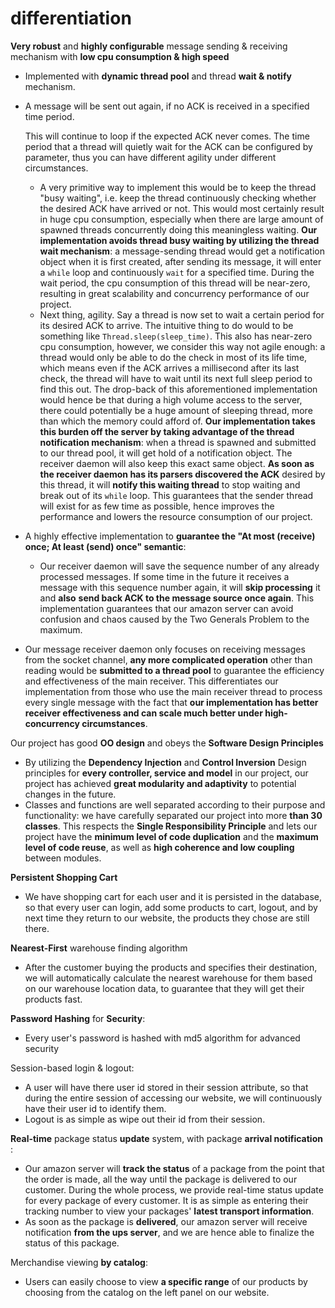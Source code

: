 # differentiation

**Very robust** and **highly configurable** message sending & receiving mechanism with **low cpu consumption & high speed**

- Implemented with **dynamic thread pool** and thread **wait & notify** mechanism.

- A message will be sent out again, if no ACK is received in a specified time period. 

  This will continue to loop if the expected ACK never comes. The time period that a thread will quietly wait for the ACK can be configured by parameter, thus you can have different agility under different circumstances.
  - A very primitive way to implement this would be to keep the thread "busy waiting", i.e. keep the thread continuously checking whether the desired ACK have arrived or not. This would most certainly result in huge cpu consumption, especially when there are large amount of spawned threads concurrently doing this meaningless waiting. **Our implementation avoids thread busy waiting by utilizing the thread wait mechanism**: a message-sending thread would get a notification object when it is first created, after sending its message, it will enter a `while`  loop and continuously `wait` for a specified time. During the wait period, the cpu consumption of this thread will be near-zero, resulting in great scalability and concurrency performance of our project.
  - Next thing, agility. Say a thread is now set to wait  a certain period for its desired ACK to arrive. The intuitive thing to do would to be something like `Thread.sleep(sleep_time)`. This also has near-zero cpu consumption, however, we consider this way not agile enough: a thread would only be able to do the check in most of its life time, which means even if the ACK arrives a millisecond after its last check, the thread will have to wait until its next full sleep period to find this out. The drop-back of this aforementioned implementation would hence be that during a high volume access to the server, there could potentially be a huge amount of sleeping thread, more than which the memory could afford of. **Our implementation takes this burden off the server by taking advantage of the thread notification mechanism**: when a thread is spawned and submitted to our thread pool, it will get hold of a notification object. The receiver daemon will also keep this exact same object. **As soon as the receiver daemon has its parsers discovered the ACK** desired by this thread, it will **notify this waiting thread** to stop waiting and break out of its `while` loop. This guarantees that the sender thread will exist for as few time as possible, hence improves the performance and lowers the resource consumption of our project.

- A highly effective implementation to **guarantee the "At most (receive) once; At least (send) once" semantic**: 

  - Our receiver daemon will save the sequence number of any already processed messages. If some time in the future it receives a message with this sequence number again, it will **skip processing** it and **also** **send back ACK to the message source once again**. This implementation guarantees that our amazon server can avoid confusion and chaos caused by the Two Generals Problem to the maximum.

- Our message receiver daemon only focuses on receiving messages from the socket channel, **any more complicated operation** other than reading would be **submitted to a thread pool** to guarantee the efficiency and effectiveness of the main receiver. This differentiates our implementation from those who use the main receiver thread to process every single message with the fact that **our implementation has better receiver effectiveness and can scale much better under high-concurrency circumstances**.



Our project has good **OO design** and obeys the **Software Design Principles**

- By utilizing the **Dependency Injection** and **Control Inversion** Design principles for **every controller, service and model** in our project, our project has achieved **great modularity and adaptivity** to potential changes in the future.
- Classes and functions are well separated according to their purpose and functionality: we have carefully separated our project into more **than 30 classes**. This respects the **Single Responsibility Principle** and lets our project have the **minimum level of code duplication** and the **maximum level of code reuse**, as well as **high coherence and low coupling** between modules.



**Persistent Shopping Cart**

- We have shopping cart for each user and it is persisted in the database, so that every user can login, add some products to cart, logout, and by next time they return to our website, the products they chose are still there.





**Nearest-First** warehouse finding algorithm

- After the customer buying the products and specifies their destination, we will automatically calculate the nearest warehouse for them based on our warehouse location data, to guarantee that they will get their products fast.



**Password Hashing** for **Security**:

- Every user's password is hashed with md5 algorithm for advanced security



Session-based login & logout:

- A user will have there user id stored in their session attribute, so that during the entire session of accessing our website, we will continuously have their user id to identify them.
- Logout is as simple as wipe out their id from their session.



**Real-time** package status **update** system, with package **arrival notification** :

- Our amazon server will **track the status** of a package from the point that the order is made, all the way until the package is delivered to our customer. During the whole process, we provide real-time status update for every package of every customer. It is as simple as entering their tracking number to view your packages' **latest transport information**.
- As soon as the package is **delivered**, our amazon server will receive notification **from the ups server**, and we are hence able to finalize the status of this package.



Merchandise viewing **by catalog**:

- Users can easily choose to view **a specific range** of our products by choosing from the catalog on the left panel on our website.





